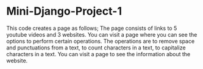 # Mini-Django-Project-1

This code creates a page as follows;
The page consists of links to 5 youtube videos and 3 websites. You can visit a page where you can see the options to perform certain operations.
The operations are to remove space and punctuations from a text, to count characters in a text, to capitalize characters in a text.
You can visit a page to see the information about the website.
